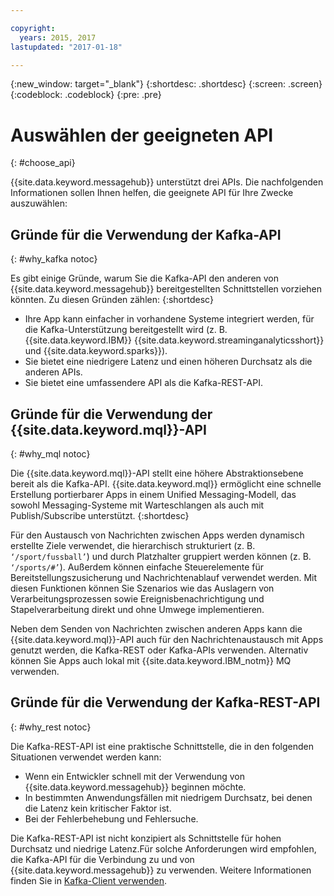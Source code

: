 ```yaml
---

copyright:
  years: 2015, 2017
lastupdated: "2017-01-18"

---
```


{:new_window: target="_blank"}
{:shortdesc: .shortdesc}
{:screen: .screen}
{:codeblock: .codeblock}
{:pre: .pre}

# Auswählen der geeigneten API
{: #choose_api}

{{site.data.keyword.messagehub}} unterstützt drei APIs. Die nachfolgenden Informationen sollen Ihnen helfen, die geeignete API für Ihre Zwecke auszuwählen:

## Gründe für die Verwendung der Kafka-API
{: #why_kafka notoc}

Es gibt einige Gründe, warum Sie die Kafka-API den anderen von {{site.data.keyword.messagehub}} bereitgestellten Schnittstellen vorziehen könnten. Zu diesen Gründen zählen:
{:shortdesc}


* Ihre App kann einfacher in vorhandene Systeme integriert werden, für die Kafka-Unterstützung bereitgestellt wird (z. B. {{site.data.keyword.IBM}} {{site.data.keyword.streaminganalyticsshort}} und {{site.data.keyword.sparks}}).
* Sie bietet eine niedrigere Latenz und einen höheren Durchsatz als die anderen APIs.
* Sie bietet eine umfassendere API als die Kafka-REST-API.


## Gründe für die Verwendung der {{site.data.keyword.mql}}-API
{: #why_mql notoc}

Die {{site.data.keyword.mql}}-API stellt eine höhere Abstraktionsebene
bereit als die Kafka-API. {{site.data.keyword.mql}} ermöglicht eine schnelle Erstellung
portierbarer Apps in einem Unified Messaging-Modell, das sowohl Messaging-Systeme mit
Warteschlangen als auch mit Publish/Subscribe unterstützt. 
{:shortdesc}

Für den Austausch von Nachrichten zwischen Apps werden dynamisch erstellte Ziele verwendet, die
hierarchisch strukturiert (z. B. <code>‘/sport/fussball’</code>) und durch Platzhalter gruppiert
werden können (z. B.
<code>‘/sports/#’</code>). Außerdem können einfache Steuerelemente für Bereitstellungszusicherung und Nachrichtenablauf verwendet werden.
Mit diesen Funktionen können Sie Szenarios wie das Auslagern von Verarbeitungsprozessen sowie Ereignisbenachrichtigung und
Stapelverarbeitung direkt und ohne Umwege implementieren.

Neben dem Senden von Nachrichten zwischen anderen Apps kann die {{site.data.keyword.mql}}-API auch für den Nachrichtenaustausch mit Apps genutzt werden, die Kafka-REST oder Kafka-APIs verwenden. Alternativ können Sie Apps auch lokal mit {{site.data.keyword.IBM_notm}} MQ verwenden.


## Gründe für die Verwendung der Kafka-REST-API
{: #why_rest notoc}

Die Kafka-REST-API ist eine praktische Schnittstelle, die in den folgenden Situationen verwendet werden kann:  

* Wenn ein Entwickler schnell mit der Verwendung von {{site.data.keyword.messagehub}} beginnen möchte.
* In bestimmten Anwendungsfällen mit niedrigem Durchsatz, bei denen die Latenz kein kritischer Faktor ist.
* Bei der Fehlerbehebung und Fehlersuche.

Die Kafka-REST-API ist nicht konzipiert als Schnittstelle für hohen Durchsatz und niedrige Latenz.​Für solche Anforderungen wird empfohlen, die Kafka-API für die Verbindung zu und von {{site.data.keyword.messagehub}} zu verwenden. Weitere Informationen finden Sie in [Kafka-Client verwenden](/docs/services/MessageHub/messagehub050.html#kafka_client).












